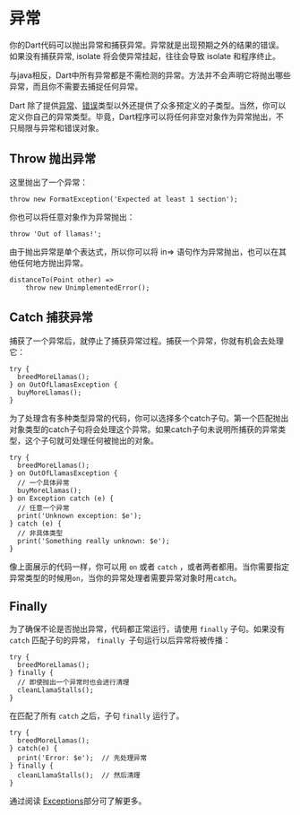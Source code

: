 # 异常

你的Dart代码可以抛出异常和捕获异常。异常就是出现预期之外的结果的错误。如果没有捕获异常, isolate 将会使异常挂起，往往会导致 isolate 和程序终止。

与java相反，Dart中所有异常都是不需检测的异常。方法并不会声明它将抛出哪些异常，而且你不需要去捕捉任何异常。

Dart 除了提供[异常](https://api.dartlang.org/apidocs/channels/stable/dartdoc-viewer/dart:core.Exception)、[错误](https://api.dartlang.org/apidocs/channels/be/dartdoc-viewer/dart:core.Error)类型以外还提供了众多预定义的子类型。当然，你可以定义你自己的异常类型。毕竟，Dart程序可以将任何非空对象作为异常抛出，不只局限与异常和错误对象。

## Throw 抛出异常

这里抛出了一个异常：

```
throw new FormatException('Expected at least 1 section');
```

你也可以将任意对象作为异常抛出：

```
throw 'Out of llamas!';
```

由于抛出异常是单个表达式，所以你可以将 in=> 语句作为异常抛出，也可以在其他任何地方抛出异常。

```
distanceTo(Point other) =>
    throw new UnimplementedError();
```

## Catch 捕获异常

捕获了一个异常后，就停止了捕获异常过程。捕获一个异常，你就有机会去处理它：

```
try {
  breedMoreLlamas();
} on OutOfLlamasException {
  buyMoreLlamas();
}
```

为了处理含有多种类型异常的代码，你可以选择多个catch子句。第一个匹配抛出对象类型的catch子句将会处理这个异常。如果catch子句未说明所捕获的异常类型，这个子句就可处理任何被抛出的对象。

```
try {
  breedMoreLlamas();
} on OutOfLlamasException {
  // 一个具体异常
  buyMoreLlamas();
} on Exception catch (e) {
  // 任意一个异常
  print('Unknown exception: $e');
} catch (e) {
  // 非具体类型
  print('Something really unknown: $e');
}
```

像上面展示的代码一样，你可以用 `on` 或者 `catch` ，或者两者都用。当你需要指定异常类型的时候用`on`，当你的异常处理者需要异常对象时用`catch`。


## Finally

为了确保不论是否抛出异常，代码都正常运行，请使用  `finally` 子句。如果没有 `catch` 匹配子句的异常， `finally `子句运行以后异常将被传播：

```
try {
  breedMoreLlamas();
} finally {
  // 即使抛出一个异常时也会进行清理
  cleanLlamaStalls();
}
```

在匹配了所有 `catch` 之后，子句 `finally` 运行了。

```
try {
  breedMoreLlamas();
} catch(e) {
  print('Error: $e');  // 先处理异常
} finally {
  cleanLlamaStalls();  // 然后清理
}
```

通过阅读 [Exceptions](https://www.dartlang.org/docs/dart-up-and-running/ch03.html#exceptions)部分可了解更多。



